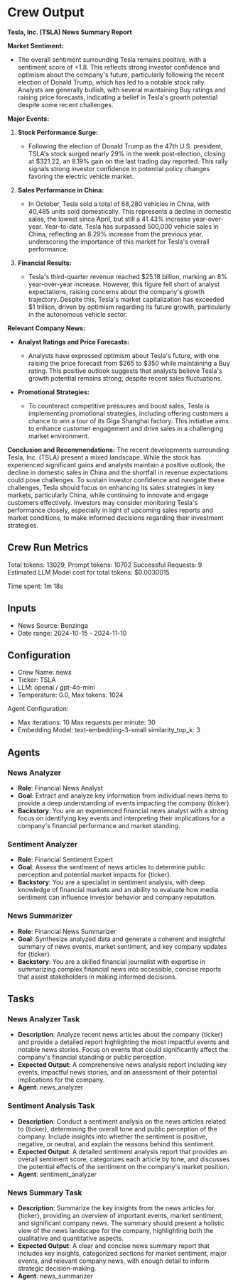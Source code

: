# Crew Output

**Tesla, Inc. (TSLA) News Summary Report**

**Market Sentiment:**

- The overall sentiment surrounding Tesla remains positive, with a sentiment score of +1.8. This reflects strong investor confidence and optimism about the company's future, particularly following the recent election of Donald Trump, which has led to a notable stock rally. Analysts are generally bullish, with several maintaining Buy ratings and raising price forecasts, indicating a belief in Tesla's growth potential despite some recent challenges.

**Major Events:**

1. **Stock Performance Surge:**

    - Following the election of Donald Trump as the 47th U.S. president, TSLA's stock surged nearly 29% in the week post-election, closing at $321.22, an 8.19% gain on the last trading day reported. This rally signals strong investor confidence in potential policy changes favoring the electric vehicle market.

2. **Sales Performance in China:**

    - In October, Tesla sold a total of 68,280 vehicles in China, with 40,485 units sold domestically. This represents a decline in domestic sales, the lowest since April, but still a 41.43% increase year-over-year. Year-to-date, Tesla has surpassed 500,000 vehicle sales in China, reflecting an 8.29% increase from the previous year, underscoring the importance of this market for Tesla's overall performance.

3. **Financial Results:**

    - Tesla's third-quarter revenue reached $25.18 billion, marking an 8% year-over-year increase. However, this figure fell short of analyst expectations, raising concerns about the company's growth trajectory. Despite this, Tesla's market capitalization has exceeded $1 trillion, driven by optimism regarding its future growth, particularly in the autonomous vehicle sector.

**Relevant Company News:**

- **Analyst Ratings and Price Forecasts:**

    - Analysts have expressed optimism about Tesla's future, with one raising the price forecast from $265 to $350 while maintaining a Buy rating. This positive outlook suggests that analysts believe Tesla's growth potential remains strong, despite recent sales fluctuations.

- **Promotional Strategies:**

    - To counteract competitive pressures and boost sales, Tesla is implementing promotional strategies, including offering customers a chance to win a tour of its Giga Shanghai factory. This initiative aims to enhance customer engagement and drive sales in a challenging market environment.

**Conclusion and Recommendations:**
The recent developments surrounding Tesla, Inc. (TSLA) present a mixed landscape. While the stock has experienced significant gains and analysts maintain a positive outlook, the decline in domestic sales in China and the shortfall in revenue expectations could pose challenges. To sustain investor confidence and navigate these challenges, Tesla should focus on enhancing its sales strategies in key markets, particularly China, while continuing to innovate and engage customers effectively. Investors may consider monitoring Tesla's performance closely, especially in light of upcoming sales reports and market conditions, to make informed decisions regarding their investment strategies.

## Crew Run Metrics

Total tokens: 13029, Prompt tokens: 10702
Successful Requests: 9
Estimated LLM Model cost for total tokens: $0.0030015

Time spent: 1m 18s

## Inputs

- News Source: Benzinga
- Date range: 2024-10-15 - 2024-11-10

## Configuration

- Crew Name: news
- Ticker: TSLA
- LLM: openai / gpt-4o-mini
- Temperature: 0.0, Max tokens: 1024

Agent Configuration:

- Max iterations: 10 Max requests per minute: 30
- Embedding Model: text-embedding-3-small similarity_top_k: 3

## Agents

### News Analyzer

- **Role**: Financial News Analyst
- **Goal**: Extract and analyze key information from individual news items to provide a deep understanding of events impacting the company {ticker}.
- **Backstory**: You are an experienced financial news analyst with a strong focus on identifying key events and interpreting their implications for a company's financial performance and market standing.

### Sentiment Analyzer

- **Role**: Financial Sentiment Expert
- **Goal**: Assess the sentiment of news articles to determine public perception and potential market impacts for {ticker}.
- **Backstory**: You are a specialist in sentiment analysis, with deep knowledge of financial markets and an ability to evaluate how media sentiment can influence investor behavior and company reputation.

### News Summarizer

- **Role**: Financial News Summarizer
- **Goal**: Synthesize analyzed data and generate a coherent and insightful summary of news events, market sentiment, and key company updates for {ticker}.
- **Backstory**: You are a skilled financial journalist with expertise in summarizing complex financial news into accessible, concise reports that assist stakeholders in making informed decisions.

## Tasks

### News Analyzer Task

- **Description**: Analyze recent news articles about the company {ticker} and provide a detailed report highlighting the most impactful events and notable news stories. Focus on events that could significantly affect the company's financial standing or public perception.
- **Expected Output**: A comprehensive news analysis report including key events, impactful news stories, and an assessment of their potential implications for the company.
- **Agent**: news_analyzer

### Sentiment Analysis Task

- **Description**: Conduct a sentiment analysis on the news articles related to {ticker}, determining the overall tone and public perception of the company. Include insights into whether the sentiment is positive, negative, or neutral, and explain the reasons behind this sentiment.
- **Expected Output**: A detailed sentiment analysis report that provides an overall sentiment score, categorizes each article by tone, and discusses the potential effects of the sentiment on the company's market position.
- **Agent**: sentiment_analyzer

### News Summary Task

- **Description**: Summarize the key insights from the news articles for {ticker}, providing an overview of important events, market sentiment, and significant company news. The summary should present a holistic view of the news landscape for the company, highlighting both the qualitative and quantitative aspects.
- **Expected Output**: A clear and concise news summary report that includes key insights, categorized sections for market sentiment, major events, and relevant company news, with enough detail to inform strategic decision-making.
- **Agent**: news_summarizer
